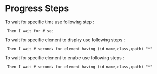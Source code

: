 # Progress Steps

To wait for specific time use following step :

```cucumber
 Then I wait for # sec
```

To wait for specific element to display use following steps :

```cucumber
 Then I wait # seconds for element having (id,name,class,xpath) "*"
```

To wait for specific element to enable use following steps :

```cucumber
 Then I wait # seconds for element having (id,name,class,xpath) "*"
```
